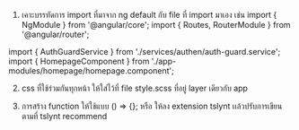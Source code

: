 1. เคาะบรรทัดการ import ที่มาจาก ng default กับ file ที่ import มาเอง เช่น 
  import { NgModule } from '@angular/core';
  import { Routes, RouterModule } from '@angular/router';
  
  import { AuthGuardService } from './services/authen/auth-guard.service';
  import { HomepageComponent } from './app-modules/homepage/homepage.component';
   
2. css ที่ใช้ร่วมกันทุกหน้า ให้ใส่ไว้ที่ file style.scss ที่อยู่ layer เดียวกับ app 

3. การสร้าง function ให้ใช้แบบ () => {}; หรือ ให้ลง extension tslynt เเล้วปรับการเขียนตามที่ tslynt recommend
